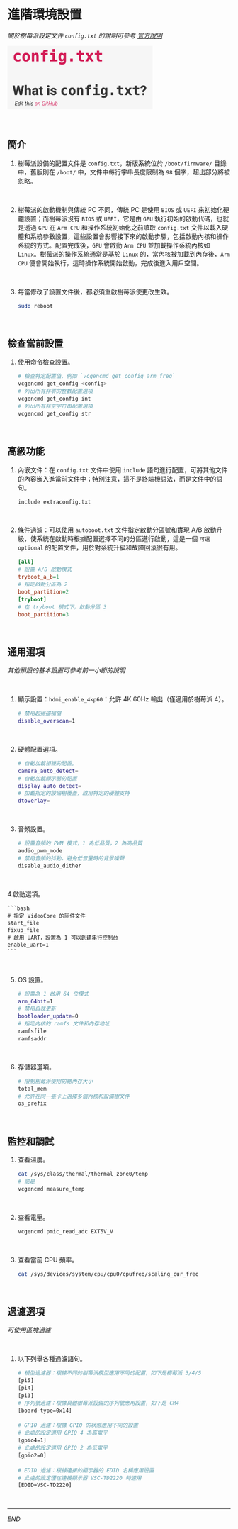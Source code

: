 # 進階環境設置

_關於樹莓派設定文件 `config.txt` 的說明可參考 [官方說明](https://www.raspberrypi.com/documentation/computers/config_txt.html)_

![](images/img_111.png)

<br>

## 簡介

1. 樹莓派設備的配置文件是 `config.txt`，新版系統位於 `/boot/firmware/` 目錄中，舊版則在 `/boot/` 中，文件中每行字串長度限制為 `98` 個字，超出部分將被忽略。

<br>

2. 樹莓派的啟動機制與傳統 PC 不同，傳統 PC 是使用 `BIOS` 或 `UEFI` 來初始化硬體設置；而樹莓派沒有 `BIOS` 或 `UEFI`，它是由 `GPU` 執行初始的啟動代碼，也就是透過 `GPU` 在 `Arm CPU` 和操作系統初始化之前讀取 `config.txt` 文件以載入硬體和系統參數設置，這些設置會影響接下來的啟動步驟，包括啟動內核和操作系統的方式。配置完成後，`GPU` 會啟動 `Arm CPU` 並加載操作系統內核如 `Linux`。樹莓派的操作系統通常是基於 `Linux` 的，當內核被加載到內存後，`Arm CPU` 便會開始執行，這時操作系統開始啟動，完成後進入用戶空間。

<br>

3. 每當修改了設置文件後，都必須重啟樹莓派使更改生效。

    ```bash
    sudo reboot
    ```

<br>

## 檢查當前設置

1. 使用命令檢查設置。

    ```bash
    # 檢查特定配置值，例如 `vcgencmd get_config arm_freq`
    vcgencmd get_config <config>
    # 列出所有非零的整數配置選項
    vcgencmd get_config int
    # 列出所有非空字符串配置選項
    vcgencmd get_config str
    ```

<br>

## 高級功能

1. 內嵌文件：在 `config.txt` 文件中使用 `include` 語句進行配置，可將其他文件的內容嵌入進當前文件中；特別注意，這不是終端機語法，而是文件中的語句。

    ```bash
    include extraconfig.txt
    ```

<br>

2. 條件過濾：可以使用 `autoboot.txt` 文件指定啟動分區號和實現 A/B 啟動升級，使系統在啟動時根據配置選擇不同的分區進行啟動，這是一個 `可選 optional` 的配置文件，用於對系統升級和故障回滾很有用。

    ```ini
    [all]
    # 設置 A/B 啟動模式
    tryboot_a_b=1
    # 指定啟動分區為 2
    boot_partition=2
    [tryboot]
    # 在 tryboot 模式下，啟動分區 3
    boot_partition=3
    ```

<br>

## 通用選項

_其他預設的基本設置可參考前一小節的說明_

<br>

1. 顯示設置：`hdmi_enable_4kp60`：允許 4K 60Hz 輸出（僅適用於樹莓派 4）。

    ```bash
    # 禁用超掃描補償
    disable_overscan=1
    ```

<br>

2. 硬體配置選項。

    ```bash
    # 自動加載相機的配置。
    camera_auto_detect=
    # 自動加載顯示器的配置
    display_auto_detect=
    # 加載指定的設備樹覆蓋，啟用特定的硬體支持
    dtoverlay=
    ```

<br>

3. 音頻設置。

    ```bash
    # 設置音頻的 PWM 模式，1 為低品質，2 為高品質
    audio_pwm_mode
    # 禁用音頻的抖動，避免低音量時的背景噪聲
    disable_audio_dither
    ```

<br>

4.啟動選項。

    ```bash
    # 指定 VideoCore 的固件文件
    start_file
    fixup_file
    # 啟用 UART，設置為 1 可以創建串行控制台
    enable_uart=1
    ```

<br>

5. OS 設置。

    ```bash
    # 設置為 1 啟用 64 位模式
    arm_64bit=1
    # 禁用自我更新
    bootloader_update=0
    # 指定內核的 ramfs 文件和內存地址
    ramfsfile
    ramfsaddr
    ```

<br>

6. 存儲器選項。

    ```bash
    # 限制樹莓派使用的總內存大小
    total_mem
    # 允許在同一張卡上選擇多個內核和設備樹文件
    os_prefix
    ```

<br>

## 監控和調試

1. 查看溫度。

    ```bash
    cat /sys/class/thermal/thermal_zone0/temp
    # 或是
    vcgencmd measure_temp
    ```

<br>

2. 查看電壓。

    ```bash
    vcgencmd pmic_read_adc EXT5V_V
    ```

<br>

3. 查看當前 CPU 頻率。

    ```bash
    cat /sys/devices/system/cpu/cpu0/cpufreq/scaling_cur_freq
    ```

<br>

## 過濾選項

_可使用區塊過濾_

<br>

1. 以下列舉各種過濾語句。

    ```bash
    # 模型過濾器：根據不同的樹莓派模型應用不同的配置，如下是樹莓派 3/4/5
    [pi5]
    [pi4]
    [pi3]
    # 序列號過濾：根據具體樹莓派設備的序列號應用設置，如下是 CM4
    [board-type=0x14]

    # GPIO 過濾：根據 GPIO 的狀態應用不同的設置
    # 此處的設定適用 GPIO 4 為高電平
    [gpio4=1]
    # 此處的設定適用 GPIO 2 為低電平
    [gpio2=0]

    # EDID 過濾：根據連接的顯示器的 EDID 名稱應用設置
    # 此處的設定僅在連接顯示器 VSC-TD2220 時適用
    [EDID=VSC-TD2220]
    ```

<br>

___

_END_